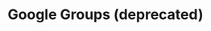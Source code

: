---
title: Google Groups (deprecated)
icon: fa-brands fa-google
parent: links
order: 5
in_shortcuts: false

external_link: https://github.com/jsxgraph 
---